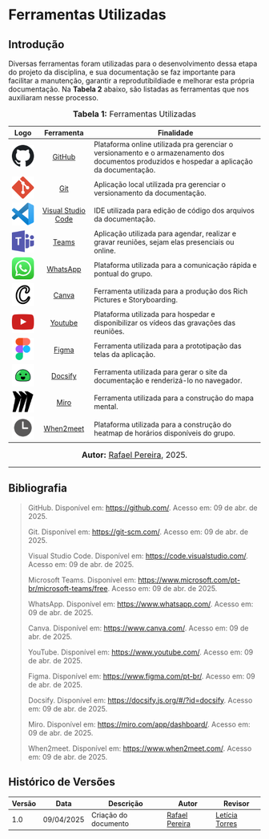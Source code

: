 # Ferramentas Utilizadas

## Introdução

Diversas ferramentas foram utilizadas para o desenvolvimento dessa etapa do projeto da disciplina, e sua documentação se faz importante para facilitar a manutenção, garantir a reprodutibildiade e melhorar esta própria documentação.
Na **Tabela 2** abaixo, são listadas as ferramentas que nos auxiliaram nesse processo.


<font size="3"><p style="text-align: center"><b>Tabela 1:</b> Ferramentas Utilizadas</p></font>


| Logo | Ferramenta | Finalidade |
| :-----: | :----: | ----------- |
| <img src="../../Base/Extra/assets/LogoGitHub.svg" width=75px>  | [GitHub](https://github.com/) | Plataforma online utilizada pra gerenciar o versionamento e o armazenamento dos documentos produzidos e hospedar a aplicação da documentação. |
| <img src="../../Base/Extra/assets/LogoGit.svg" width=75px>  | [Git](https://git-scm.com/) | Aplicação local utilizada pra gerenciar o versionamento da documentação. |
|    <img src="../../Base/Extra/assets/LogoVSCode.svg" width=75px>     | [Visual Studio Code](https://code.visualstudio.com/) | IDE utilizada para edição de código dos arquivos da documentação. |
|   <img src="../../Base/Extra/assets/LogoTeams.svg" width=75px>      | [Teams](https://www.microsoft.com/pt-br/microsoft-teams/free) | Aplicação utilizada para agendar, realizar e gravar reuniões, sejam elas presenciais ou online. |
|     <img src="../../Base/Extra/assets/LogoWhatsapp.svg" width=75px>    | [WhatsApp](https://www.whatsapp.com/) | Plataforma utilizada para a comunicação rápida e pontual do grupo. |
|     <img src="../../Base/Extra/assets/LogoCanva.svg" width=75px>    | [Canva](https://www.canva.com/) | Ferramenta utilizada para a produção dos Rich Pictures e Storyboarding. |
|     <img src="../../Base/Extra/assets/LogoYoutube.svg" width=75px>    | [Youtube](https://www.youtube.com/) | Plataforma utilizada para hospedar e disponibilizar os vídeos das gravações das reuniões. |
|    <img src="../../Base/Extra/assets/LogoFigma.svg" width=75px>     | [Figma](https://www.figma.com/pt-br/) | Ferramenta utilizada para a prototipação das telas da aplicação. |
|     <img src="../../Base/Extra/assets/LogoDocsify.png" width=75px>    | [Docsify](https://docsify.js.org/#/?id=docsify) | Ferramenta utilizada para gerar o site da documentação e renderizá-lo no navegador. |
|   <img src="../../Base/Extra/assets/LogoMiro.svg" width=75px>      | [Miro](https://miro.com/app/dashboard/) | Ferramenta utilizada para a construção do mapa mental. |
|    <img src="../../Base/Extra/assets/LogoWhen2meet.png" width=75px>     | [When2meet](https://www.when2meet.com/) | Plataforma utilizada para a construção do heatmap de horários disponíveis do grupo. |

<font size="3"><p style="text-align: center"><b>Autor:</b> [Rafael Pereira](https://github.com/rafgpereira), 2025.</p></font>

---

## Bibliografia

> GitHub. Disponível em: https://github.com/. Acesso em: 09 de abr. de 2025.  
> 
> Git. Disponível em: https://git-scm.com/. Acesso em: 09 de abr. de 2025.  
> 
> Visual Studio Code. Disponível em: https://code.visualstudio.com/. Acesso em: 09 de abr. de 2025.  
> 
> Microsoft Teams. Disponível em: https://www.microsoft.com/pt-br/microsoft-teams/free. Acesso em: 09 de abr. de 2025.  
> 
> WhatsApp. Disponível em: https://www.whatsapp.com/. Acesso em: 09 de abr. de 2025.  
> 
> Canva. Disponível em: https://www.canva.com/. Acesso em: 09 de abr. de 2025.  
> 
> YouTube. Disponível em: https://www.youtube.com/. Acesso em: 09 de abr. de 2025.  
> 
> Figma. Disponível em: https://www.figma.com/pt-br/. Acesso em: 09 de abr. de 2025.  
> 
> Docsify. Disponível em: https://docsify.js.org/#/?id=docsify. Acesso em: 09 de abr. de 2025.  
> 
> Miro. Disponível em: https://miro.com/app/dashboard/. Acesso em: 09 de abr. de 2025.  
> 
> When2meet. Disponível em: https://www.when2meet.com/. Acesso em: 09 de abr. de 2025.  




## Histórico de Versões

| Versão | Data       | Descrição                                      | Autor               | Revisor            |
|--------|------------|------------------------------------------------|---------------------|--------------------|
| 1.0    | 09/04/2025 | Criação do documento |  [Rafael Pereira](https://github.com/rafgpereira)  | [Letícia Torres](https://github.com/leticiatmartins)          |